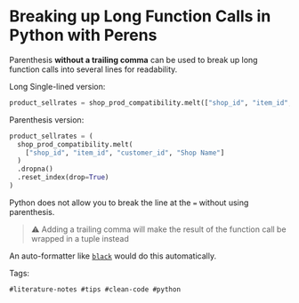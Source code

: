 # Breaking up Long Function Calls in Python with Perens

Parenthesis **without a trailing comma** can be used to break up long
function calls into several lines for readability.

Long Single-lined version:

```python
product_sellrates = shop_prod_compatibility.melt(["shop_id", "item_id", "customer_id", "Shop Name"]).dropna().reset_index(drop=True)
```

Parenthesis version:

```python
product_sellrates = (
  shop_prod_compatibility.melt(
    ["shop_id", "item_id", "customer_id", "Shop Name"]
  )
  .dropna()
  .reset_index(drop=True)
)
```

Python does not allow you to break the line at the `=` without using
parenthesis.

> ⚠️
> Adding a trailing comma will make the result of the function call be
wrapped in a tuple instead

An auto-formatter like [`black`][1] would do this automatically.


[1]: https://pypi.org/project/black/

Tags:

    #literature-notes #tips #clean-code #python

